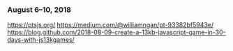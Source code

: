 ### August 6–10, 2018
https://ptsjs.org/
https://medium.com/@williamngan/pt-93382bf5943e/
https://blog.github.com/2018-08-09-create-a-13kb-javascript-game-in-30-days-with-js13kgames/
